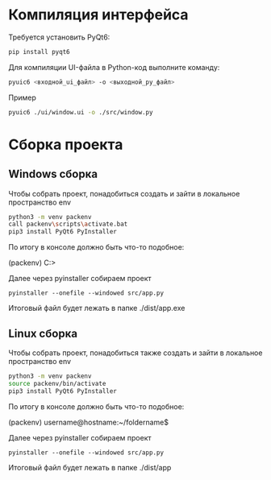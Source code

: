 # Компиляция интерфейса

Требуется установить PyQt6:

```bash
pip install pyqt6
```

Для компиляции UI-файла в Python-код выполните команду:

```bash
pyuic6 <входной_ui_файл> -o <выходной_py_файл>
```

Пример

```bash
pyuic6 ./ui/window.ui -o ./src/window.py
```

# Сборка проекта

## Windows сборка

Чтобы собрать проект, понадобиться создать и зайти в локальное пространство env

```bash
python3 -m venv packenv
call packenv\scripts\activate.bat
pip3 install PyQt6 PyInstaller
```

По итогу в консоле должно быть что-то подобное:

(packenv) C:\>

Далее через pyinstaller собираем проект

```
pyinstaller --onefile --windowed src/app.py
```

Итоговый файл будет лежать в папке ./dist/app.exe

## Linux сборка

Чтобы собрать проект, понадобиться также создать и зайти в локальное пространство env

```bash
python3 -m venv packenv
source packenv/bin/activate
pip3 install PyQt6 PyInstaller
```

По итогу в консоле должно быть что-то подобное:

(packenv) username@hostname:~/foldername$

Далее через pyinstaller собираем проект

```
pyinstaller --onefile --windowed src/app.py
```

Итоговый файл будет лежать в папке ./dist/app
